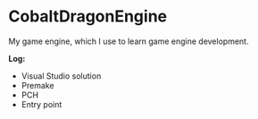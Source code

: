 # CobaltDragonEngine
My game engine, which I use to learn game engine development.

**Log:**
* Visual Studio solution
* Premake
* PCH
* Entry point
